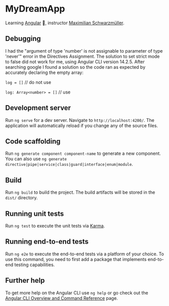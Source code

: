 # MyDreamApp
Learning [Angular](https://www.udemy.com/course/the-complete-guide-to-angular-2/) 💪, instructor [Maximilian Schwarzmüller](https://github.com/maxschwarzmueller).

## Debugging
I had the "argument of type 'number' is not assignable to parameter of type 'never'" error in the Directives Assignment. The solution to set strict mode to false did not work for me, using Angular CLI version 14.2.5. After searching google I found a solution so the code ran as expected by accurately declaring the empty array:

`log = []` // do not use

`log: Array<number> = []` // use


## Development server

Run `ng serve` for a dev server. Navigate to `http://localhost:4200/`. The application will automatically reload if you change any of the source files.

## Code scaffolding

Run `ng generate component component-name` to generate a new component. You can also use `ng generate directive|pipe|service|class|guard|interface|enum|module`.

## Build

Run `ng build` to build the project. The build artifacts will be stored in the `dist/` directory.

## Running unit tests

Run `ng test` to execute the unit tests via [Karma](https://karma-runner.github.io).

## Running end-to-end tests

Run `ng e2e` to execute the end-to-end tests via a platform of your choice. To use this command, you need to first add a package that implements end-to-end testing capabilities.

## Further help

To get more help on the Angular CLI use `ng help` or go check out the [Angular CLI Overview and Command Reference](https://angular.io/cli) page.
